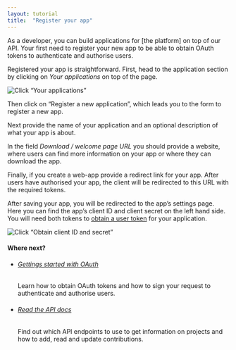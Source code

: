 ```yaml
---
layout: tutorial
title:  "Register your app"
---
```


As a developer, you can build applications for [the platform] on top of our API. Your first need to register your new app to be able to obtain OAuth tokens to authenticate and authorise users.

Registered your app is straightforward. First, head to the application section by clicking on _Your applications_ on top of the page. 

![Click “Your applications”](img/register-your-app-01.png)

Then click on “Register a new application”, which leads you to the form to register a new app.

Next provide the name of your application and an optional description of what your app is about. 

In the field _Download / welcome page URL_ you should provide a website, where users can find more information on your app or where they can download the app.

Finally, if you create a web-app provide a redirect link for your app. After users have authorised your app, the client will be redirected to this URL with the required tokens.

After saving your app, you will be redirected to the app’s settings page. Here you can find the app’s client ID and client secret on the left hand side. You will need both tokens to [obtain a user token](getting-started-with-oauth.html) for your application.

![Click “Obtain client ID and secret”](img/register-your-app-02.png)

#### Where next?

<ul class="next-links tutorial-links">
    <li>
			<h6><a href="getting-started-with-oauth.html">Gettings started with OAuth</a></h6>
      <p>Learn how to obtain OAuth tokens and how to sign your request to authenticate and authorise users.</p>
    </li>
    <li>
      <h6><a href="https://github.com/ExCiteS/opencommunitymaps/wiki">Read the API docs</a></h6>
      <p>Find out which API endpoints to use to get information on projects and how to add, read and update contributions.</p>
    </li>
</ul>